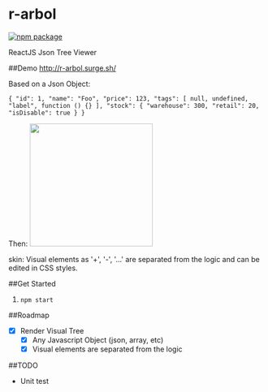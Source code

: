 # r-arbol
[![npm package](https://img.shields.io/badge/npm-0.2.0-brightgreen.svg)](https://www.npmjs.com/package/r-arbol)

ReactJS Json Tree Viewer

##Demo
http://r-arbol.surge.sh/

Based on a Json Object:

`{
  "id": 1,
  "name": "Foo",
  "price": 123,
  "tags": [
    null,
    undefined,
    "label",
    function () {}
  ],
  "stock": {
    "warehouse": 300,
    "retail": 20,
    "isDisable": true
  }
}`

Then:
[<img src="http://r-arbol.surge.sh/tree-sample.png" width="242">](http://r-arbol.surge.sh/)



skin:
Visual elements as '+', '-', '...' are separated from the logic and can be edited in CSS styles.

##Get Started
1. `npm start`

##Roadmap
- [x] Render Visual Tree
	- [x] Any Javascript Object (json, array, etc)
	- [x] Visual elements are separated from the logic

##TODO
- Unit test